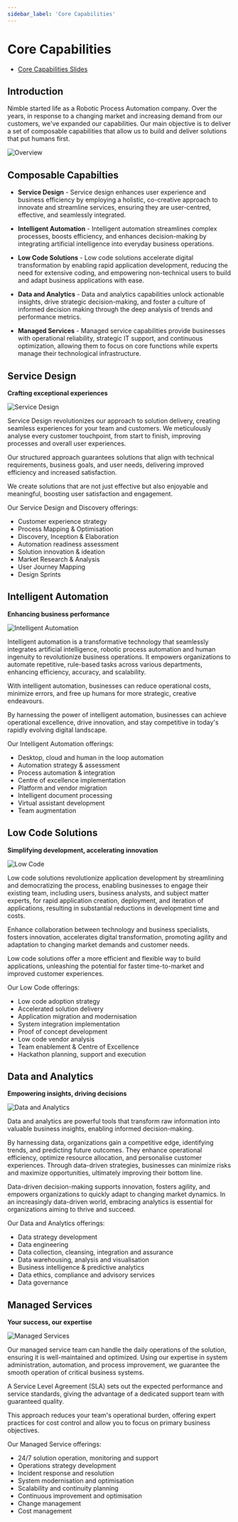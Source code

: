 ```yaml
---
sidebar_label: 'Core Capabilities'
---
```


# Core Capabilities

- [Core Capabilities Slides](https://sinewgroupltd-my.sharepoint.com/:p:/g/personal/ndunlop_Nimble_com/Ef1IoJMnEilDry79Oji_Ny4BTkrNDM2bNSBeCccFxqmxkQ?e=1dGTlK)

## Introduction

Nimble started life as a Robotic Process Automation company. Over the years, in response to a changing market and increasing demand from our customers, we've expanded our capabilities. Our main objective is to deliver a set of composable capabilities that allow us to build and deliver solutions that put humans first.

![Overview](../../../static/img/capabilities/overview.png)

## Composable Capabilties 

* **Service Design** - Service design enhances user experience and business efficiency by employing a holistic, co-creative approach to innovate and streamline services, ensuring they are user-centred, effective, and seamlessly integrated.

* **Intelligent Automation** - Intelligent automation streamlines complex processes, boosts efficiency, and enhances decision-making by integrating artificial intelligence into everyday business operations.

* **Low Code Solutions** - Low code solutions accelerate digital transformation by enabling rapid application development, reducing the need for extensive coding, and empowering non-technical users to build and adapt business applications with ease.

* **Data and Analytics** - Data and analytics capabilities unlock actionable insights, drive strategic decision-making, and foster a culture of informed decision making through the deep analysis of trends and performance metrics.

* **Managed Services** - Managed service capabilities provide businesses with operational reliability, strategic IT support, and continuous optimization, allowing them to focus on core functions while experts manage their technological infrastructure.

## Service Design
**Crafting exceptional experiences**

![Service Design](../../../static/img/capabilities/service-design-picture.png)

Service Design revolutionizes our approach to solution delivery, creating seamless experiences for your team and customers. We meticulously analyse every customer touchpoint, from start to finish, improving processes and overall user experiences. 

Our structured approach guarantees solutions that align with technical requirements, business goals, and user needs, delivering improved efficiency and increased satisfaction. 

We create solutions that are not just effective but also enjoyable and meaningful, boosting user satisfaction and engagement.

Our Service Design and Discovery offerings:

* Customer experience strategy
* Process Mapping & Optimisation
* Discovery, Inception & Elaboration
* Automation readiness assessment
* Solution innovation & ideation
* Market Research & Analysis
* User Journey Mapping
* Design Sprints


## Intelligent Automation
**Enhancing business performance**

![Intelligent Automation](../../../static/img/capabilities/intelligent-automation-picture.png)

Intelligent automation is a transformative technology that seamlessly integrates artificial intelligence, robotic process automation and human ingenuity to revolutionize business operations. It empowers organizations to automate repetitive, rule-based tasks across various departments, enhancing efficiency, accuracy, and scalability. 

With intelligent automation, businesses can reduce operational costs, minimize errors, and free up humans for more strategic, creative endeavours. 

By harnessing the power of intelligent automation, businesses can achieve operational excellence, drive innovation, and stay competitive in today's rapidly evolving digital landscape.

Our Intelligent Automation offerings:

* Desktop, cloud and human in the loop automation
* Automation strategy & assessment
* Process automation & integration
* Centre of excellence implementation
* Platform and vendor migration
* Intelligent document processing
* Virtual assistant development
* Team augmentation


## Low Code Solutions
**Simplifying development, accelerating innovation**

![Low Code](../../../static/img/capabilities/low-code-picture.png)

Low code solutions revolutionize application development by streamlining and democratizing the process, enabling businesses to engage their existing team, including users, business analysts, and subject matter experts, for rapid application creation, deployment, and iteration of applications, resulting in substantial reductions in development time and costs.

Enhance collaboration between technology and business specialists, fosters innovation, accelerates digital transformation, promoting agility and adaptation to changing market demands and customer needs.

Low code solutions offer a more efficient and flexible way to build applications, unleashing the potential for faster time-to-market and improved customer experiences.

Our Low Code offerings:

* Low code adoption strategy
* Accelerated solution delivery
* Application migration and modernisation
* System integration implementation
* Proof of concept development
* Low code vendor analysis
* Team enablement & Centre of Excellence 
* Hackathon planning, support and execution


## Data and Analytics
**Empowering insights, driving decisions**

![Data and Analytics](../../../static/img/capabilities/analytics-picture.png)

Data and analytics are powerful tools that transform raw information into valuable business insights, enabling informed decision-making. 

By harnessing data, organizations gain a competitive edge, identifying trends, and predicting future outcomes. They enhance operational efficiency, optimize resource allocation, and personalise customer experiences. Through data-driven strategies, businesses can minimize risks and maximize opportunities, ultimately improving their bottom line. 

Data-driven decision-making supports innovation, fosters agility, and empowers organizations to quickly adapt to changing market dynamics. In an increasingly data-driven world, embracing analytics is essential for organizations aiming to thrive and succeed.


Our Data and Analytics offerings:

* Data strategy development
* Data engineering
* Data collection, cleansing, integration and assurance
* Data warehousing, analysis and visualisation
* Business intelligence & predictive analytics
* Data ethics, compliance and advisory services
* Data governance


## Managed Services
**Your success, our expertise**

![Managed Services](../../../static/img/capabilities/managed-services-picture.png)

Our managed service team can handle the daily operations of the solution, ensuring it is well-maintained and optimized. Using our expertise in system administration, automation, and process improvement, we guarantee the smooth operation of critical business systems.

A Service Level Agreement (SLA) sets out the expected performance and service standards, giving the advantage of a dedicated support team with guaranteed quality.

This approach reduces your team's operational burden, offering expert practices for cost control and allow you to focus on primary business objectives.


Our Managed Service offerings:

* 24/7 solution operation, monitoring and support
* Operations strategy development
* Incident response and resolution
* System modernisation and optimisation
* Scalability and continuity planning
* Continuous improvement and optimisation
* Change management
* Cost management



